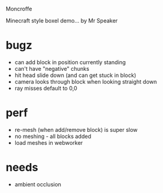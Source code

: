 Moncroffe

Minecraft style boxel demo... by Mr Speaker

# bugz
- can add block in position currently standing
- can't have "negative" chunks
- hit head slide down (and can get stuck in block)
- camera looks through block when looking straight down
- ray misses default to 0,0

# perf
- re-mesh (when add/remove block) is super slow
- no meshing - all blocks added
- load meshes in webworker

# needs
- ambient occlusion